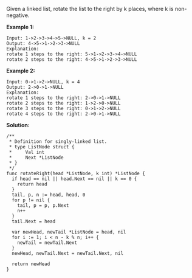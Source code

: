Given a linked list, rotate the list to the right by k places, where k is non-negative.

**Example 1:**

```
Input: 1->2->3->4->5->NULL, k = 2
Output: 4->5->1->2->3->NULL
Explanation:
rotate 1 steps to the right: 5->1->2->3->4->NULL
rotate 2 steps to the right: 4->5->1->2->3->NULL
```

**Example 2:**

```
Input: 0->1->2->NULL, k = 4
Output: 2->0->1->NULL
Explanation:
rotate 1 steps to the right: 2->0->1->NULL
rotate 2 steps to the right: 1->2->0->NULL
rotate 3 steps to the right: 0->1->2->NULL
rotate 4 steps to the right: 2->0->1->NULL
```

**Solution:**

```golang
/**
 * Definition for singly-linked list.
 * type ListNode struct {
 *     Val int
 *     Next *ListNode
 * }
 */
func rotateRight(head *ListNode, k int) *ListNode {
  if head == nil || head.Next == nil || k == 0 {
    return head
  }
  tail, p, n := head, head, 0
  for p != nil {
    tail, p = p, p.Next
    n++
  }
  tail.Next = head

  var newHead, newTail *ListNode = head, nil
  for i := 1; i < n - k % n; i++ {
    newTail = newTail.Next
  }
  newHead, newTail.Next = newTail.Next, nil

  return newHead
}
```
